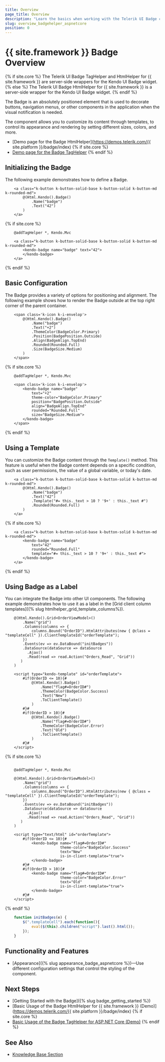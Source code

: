 ```yaml
---
title: Overview
page_title: Overview
description: "Learn the basics when working with the Telerik UI Badge component for {{ site.framework }}."
slug: overview_badgehelper_aspnetcore
position: 0
---
```


# {{ site.framework }} Badge Overview

{% if site.core %}
The Telerik UI Badge TagHelper and HtmlHelper for {{ site.framework }} are server-side wrappers for the Kendo UI Badge widget.
{% else %}
The Telerik UI Badge HtmlHelper for {{ site.framework }} is a server-side wrapper for the Kendo UI Badge widget.
{% endif %}

The Badge is an absolutely positioned element that is used to decorate buttons, navigation menus, or other components in the application when the visual notification is needed.

The component allows you to customize its content through templates, to control its appearance and rendering by setting different sizes, colors, and more.

* [Demo page for the Badge HtmlHelper](https://demos.telerik.com/{{ site.platform }}/badge/index)
{% if site.core %}
* [Demo page for the Badge TagHelper](https://demos.telerik.com/aspnet-core/badge/tag_helper)
{% endif %}

## Initializing the Badge

The following example demonstrates how to define a Badge.

```HtmlHelper
    <a class="k-button k-button-solid-base k-button-solid k-button-md k-rounded-md">
        @(Html.Kendo().Badge()
            .Name("badge")
            .Text("42")
        )
    </a>
```
{% if site.core %}
```TagHelper
    @addTagHelper *, Kendo.Mvc

    <a class="k-button k-button-solid-base k-button-solid k-button-md k-rounded-md">
        <kendo-badge name="badge" text="42">
        </kendo-badge>
    </a>
```
{% endif %}

## Basic Configuration

The Badge provides a variety of options for positioning and alignment. The following example shows how to render the Badge outside at the top right corner of the parent container.

```HtmlHelper
    <span class='k-icon k-i-envelop'>
        @(Html.Kendo().Badge()
            .Name("badge")
            .Text("+2")
            .ThemeColor(BadgeColor.Primary)
            .Position(BadgePosition.Outside)
            .Align(BadgeAlign.TopEnd)
            .Rounded(Rounded.Full)
            .Size(BadgeSize.Medium)
        )
    </span>
```
{% if site.core %}
```TagHelper
    @addTagHelper *, Kendo.Mvc

    <span class='k-icon k-i-envelop'>
        <kendo-badge name="badge" 
            text="+2" 
            theme-color="BadgeColor.Primary" 
            position="BadgePosition.Outside"
            align="BadgeAlign.TopEnd"
            rounded="Rounded.Full"
            size="BadgeSize.Medium">
        </kendo-badge>
    </span>
```
{% endif %}

## Using a Template

You can customize the Badge content through the `Template()` method. This feature is useful when the Badge content depends on a specific condition, such as user permissions, the value of a global variable, or today's date.

```HtmlHelper
    <a class="k-button k-button-solid-base k-button-solid k-button-md k-rounded-md">
        @(Html.Kendo().Badge()
            .Name("badge")
            .Text("42")
            .Template("#= this._text > 10 ? '9+' : this._text #")
            .Rounded(Rounded.Full)
        )
    </a>
```
{% if site.core %}
```TagHelper
    <a class="k-button k-button-solid-base k-button-solid k-button-md k-rounded-md">
        <kendo-badge name="badge" 
            text="42" 
            rounded="Rounded.Full"
            template="#= this._text > 10 ? '9+' : this._text #">
        </kendo-badge>
    </a>
```
{% endif %}

## Using Badge as a Label

You can integrate the Badge into other UI components. The following example demonstrates how to use it as a label in the [Grid client column templates]({% slug htmlhelper_grid_template_columns%}).

```HtmlHelper
    @(Html.Kendo().Grid<OrderViewModel>()
        .Name("grid")
        .Columns(columns => {
            columns.Bound("OrderID").HtmlAttributes(new { @class = "templateCell" }).ClientTemplateId("orderTemplate");
        })
        .Events(ev => ev.DataBound("initBadges"))
        .DataSource(dataSource => dataSource
          .Ajax()
          .Read(read => read.Action("Orders_Read", "Grid"))
       )
    )

    <script type="kendo-template" id="orderTemplate">
        #if(OrderID <= 10){#
            @(Html.Kendo().Badge()
                .Name("flag#=OrderID#")
                .ThemeColor(BadgeColor.Success)
                .Text("New")
                .ToClientTemplate()
            )
        #}#
        #if(OrderID > 10){#
            @(Html.Kendo().Badge()
                .Name("flag#=OrderID#")
                .ThemeColor(BadgeColor.Error)
                .Text("Old")
                .ToClientTemplate()
            )
        #}#
    </script>
```
{% if site.core %}
```TagHelper.cshtml

    @addTagHelper *, Kendo.Mvc

    @(Html.Kendo().Grid<OrderViewModel>()
        .Name("grid")
        .Columns(columns => {
            columns.Bound("OrderID").HtmlAttributes(new { @class = "templateCell" }).ClientTemplateId("orderTemplate");
        })
        .Events(ev => ev.DataBound("initBadges"))
        .DataSource(dataSource => dataSource
          .Ajax()
          .Read(read => read.Action("Orders_Read", "Grid"))
       )
    )

    <script type="text/html" id="orderTemplate">
        #if(OrderID <= 10){#
            <kendo-badge name="flag#=OrderID#"
                         theme-color="BadgeColor.Success"
                         text="New"
                         is-in-client-template="true">
            </kendo-badge>                         
        #}#
        #if(OrderID > 10){#
            <kendo-badge name="flag#=OrderID#"
                         theme-color="BadgeColor.Error"
                         text="Old"
                         is-in-client-template="true">
            </kendo-badge>
        #}#
    </script>
```
{% endif %}
```JavaScript
    function initBadges(e) {
        $(".templateCell").each(function(){
            eval($(this).children("script").last().html());
        });
    }
```

## Functionality and Features

* [Appearance]({% slug appearance_badge_aspnetcore %})&mdash;Use different configuration settings that control the styling of the component.

## Next Steps

* [Getting Started with the Badge]({% slug badge_getting_started %})
* [Basic Usage of the Badge HtmlHelper for {{ site.framework }} (Demo)](https://demos.telerik.com/{{ site.platform }}/badge/index)
{% if site.core %}
* [Basic Usage of the Badge TagHelper for ASP.NET Core (Demo)](https://demos.telerik.com/aspnet-core/badge/tag-helper)
{% endif %}

## See Also

* [Knowledge Base Section](/knowledge-base)